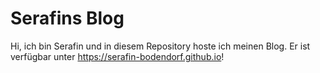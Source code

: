 # Serafins Blog
Hi, ich bin Serafin und in diesem Repository hoste ich meinen Blog. Er ist verfügbar unter <https://serafin-bodendorf.github.io>!
